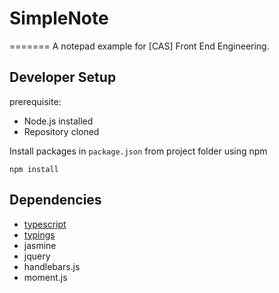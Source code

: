 # SimpleNote
=======
A notepad example for [CAS] Front End Engineering.

## Developer Setup

prerequisite:
* Node.js installed
* Repository cloned

Install packages in `package.json`  from project folder using npm

    npm install

## Dependencies

* [typescript](https://github.com/microsoft/typescript.git)
* [typings](https://github.com/typings/typings.git)
* jasmine
* jquery
* handlebars.js
* moment.js


